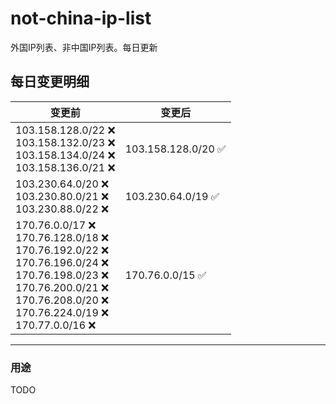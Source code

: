 # not-china-ip-list
外国IP列表、非中国IP列表。每日更新

每日变更明细
--------------------
|  变更前   | 变更后 |
|  ----  | ----  |
|  103.158.128.0/22 :x: <br> 103.158.132.0/23 :x: <br> 103.158.134.0/24 :x: <br> 103.158.136.0/21 :x: <br> | 103.158.128.0/20 :white_check_mark: | 
|  103.230.64.0/20 :x: <br> 103.230.80.0/21 :x: <br> 103.230.88.0/22 :x: <br> | 103.230.64.0/19 :white_check_mark: | 
|  170.76.0.0/17 :x: <br> 170.76.128.0/18 :x: <br> 170.76.192.0/22 :x: <br> 170.76.196.0/24 :x: <br> 170.76.198.0/23 :x: <br> 170.76.200.0/21 :x: <br> 170.76.208.0/20 :x: <br> 170.76.224.0/19 :x: <br> 170.77.0.0/16 :x: <br> | 170.76.0.0/15 :white_check_mark: | 

--------------------
### 用途
TODO
